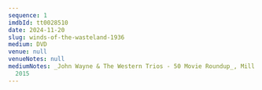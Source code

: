 ```yaml
---
sequence: 1
imdbId: tt0028510
date: 2024-11-20
slug: winds-of-the-wasteland-1936
medium: DVD
venue: null
venueNotes: null
mediumNotes: _John Wayne & The Western Trios - 50 Movie Roundup_, Mill Creek Entertainment,
  2015
---
```


